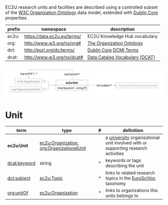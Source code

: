 EC2U research units and facilities are described using a controlled subset of
the [W3C Organization Ontology](../handbooks/vocabularies/org.md) data model, extended
with [Dublin Core](https://www.dublincore.org/specifications/dublin-core/dcmi-terms/) properties.

| prefix | namespace                   | description                                                                                                               |
|--------|-----------------------------|---------------------------------------------------------------------------------------------------------------------------|
| ec2u:  | https://data.ec2u.eu/terms/ | EC2U Knowledge Hub vocabulary                                                                                             |
| org:   | http://www.w3.org/ns/org#   | [The Organization Ontology](https://www.w3.org/TR/vocab-org/)                                                             |
| dct:   | http://purl.org/dc/terms/   | [Dublin Core](https://www.dublincore.org) [DCMI Terms](https://www.dublincore.org/specifications/dublin-core/dcmi-terms/) |
| dcat:  | http://www.w3.org/ns/dcat#  | [Data Catalog Vocabulary (DCAT)](https://www.w3.org/TR/vocab-dcat/)                                                       |

![research unit data model](index/units.svg)

# Unit

| term                                                                                                              | type                                                                                                                               | # | definition                                                                                                     |
|-------------------------------------------------------------------------------------------------------------------|------------------------------------------------------------------------------------------------------------------------------------|---|----------------------------------------------------------------------------------------------------------------|
| **ec2u:Unit**                                                                                                     | [ec2u:Organization](organizations.md#organization), [org:OrganizationalUnit](../handbooks/vocabularies/org.md#organizational-unit) |   | a [university](universities.md#university) organizational unit involved with or supporting research activities |
| [dcat:keyword](https://www.w3.org/TR/vocab-dcat-3/#Property:resource_keyword)                                     | string                                                                                                                             | * | keywords or tags describing the unit                                                                           |
| [dct:subject](https://www.dublincore.org/specifications/dublin-core/dcmi-terms/#http://purl.org/dc/terms/subject) | [ec2u:Topic](taxonomies.md#topic)                                                                                                  | * | links to related research topics in the [EuroSciVoc](/taxonomies/euroscivoc/) taxonomy                         |
| [org:unitOf](https://www.w3.org/TR/vocab-org/#org:unitOf)                                                         | [ec2u:Organization](organizations.md#organization)                                                                                 | * | links to organizations this units belongs to                                                                   |
